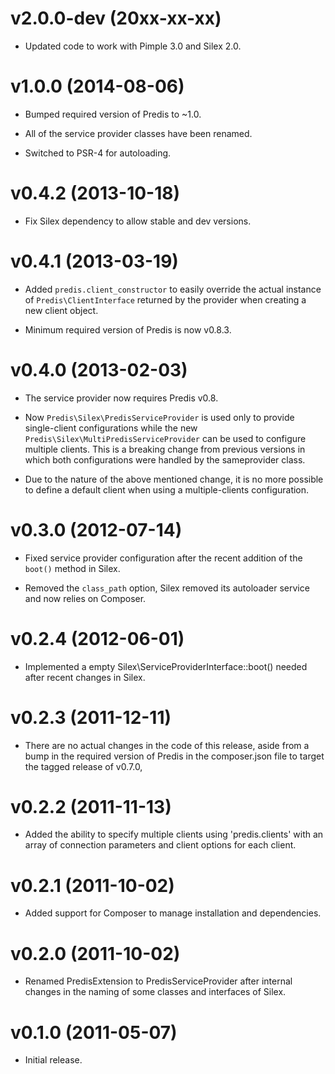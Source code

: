 v2.0.0-dev (20xx-xx-xx)
================================================================================

- Updated code to work with Pimple 3.0 and Silex 2.0.


v1.0.0 (2014-08-06)
================================================================================

- Bumped required version of Predis to ~1.0.

- All of the service provider classes have been renamed.

- Switched to PSR-4 for autoloading.


v0.4.2 (2013-10-18)
================================================================================

- Fix Silex dependency to allow stable and dev versions.


v0.4.1 (2013-03-19)
================================================================================

- Added `predis.client_constructor` to easily override the actual instance of
  `Predis\ClientInterface` returned by the provider when creating a new client
  object.

- Minimum required version of Predis is now v0.8.3.


v0.4.0 (2013-02-03)
================================================================================

- The service provider now requires Predis v0.8.

- Now `Predis\Silex\PredisServiceProvider` is used only to provide single-client
  configurations while the new `Predis\Silex\MultiPredisServiceProvider` can be
  used to configure multiple clients. This is a breaking change from previous
  versions in which both configurations were handled by the sameprovider class.

- Due to the nature of the above mentioned change, it is no more possible to
  define a default client when using a multiple-clients configuration.


v0.3.0 (2012-07-14)
================================================================================

- Fixed service provider configuration after the recent addition of the `boot()`
  method in Silex.

- Removed the `class_path` option, Silex removed its autoloader service and now
  relies on Composer.


v0.2.4 (2012-06-01)
================================================================================

- Implemented a empty Silex\ServiceProviderInterface::boot() needed after recent
  changes in Silex.


v0.2.3 (2011-12-11)
================================================================================

- There are no actual changes in the code of this release, aside from a bump in
  the required version of Predis in the composer.json file to target the tagged
  release of v0.7.0,


v0.2.2 (2011-11-13)
================================================================================

- Added the ability to specify multiple clients using 'predis.clients' with an
  array of connection parameters and client options for each client.


v0.2.1 (2011-10-02)
================================================================================

- Added support for Composer to manage installation and dependencies.


v0.2.0 (2011-10-02)
================================================================================

- Renamed PredisExtension to PredisServiceProvider after internal changes in the
  naming of some classes and interfaces of Silex.


v0.1.0 (2011-05-07)
================================================================================

- Initial release.
